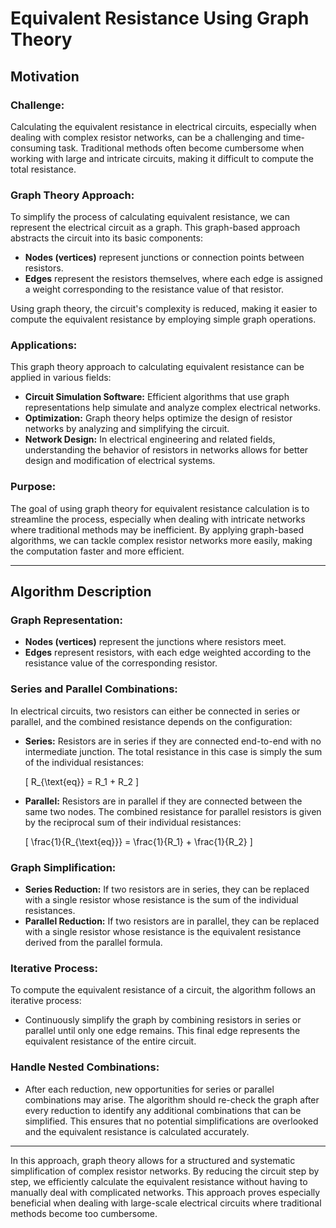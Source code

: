 # **Equivalent Resistance Using Graph Theory**

## **Motivation**

### **Challenge:**
Calculating the equivalent resistance in electrical circuits, especially when dealing with complex resistor networks, can be a challenging and time-consuming task. Traditional methods often become cumbersome when working with large and intricate circuits, making it difficult to compute the total resistance.

### **Graph Theory Approach:**
To simplify the process of calculating equivalent resistance, we can represent the electrical circuit as a graph. This graph-based approach abstracts the circuit into its basic components:

- **Nodes (vertices)** represent junctions or connection points between resistors.
- **Edges** represent the resistors themselves, where each edge is assigned a weight corresponding to the resistance value of that resistor.

Using graph theory, the circuit's complexity is reduced, making it easier to compute the equivalent resistance by employing simple graph operations.

### **Applications:**
This graph theory approach to calculating equivalent resistance can be applied in various fields:

- **Circuit Simulation Software:** Efficient algorithms that use graph representations help simulate and analyze complex electrical networks.
- **Optimization:** Graph theory helps optimize the design of resistor networks by analyzing and simplifying the circuit.
- **Network Design:** In electrical engineering and related fields, understanding the behavior of resistors in networks allows for better design and modification of electrical systems.

### **Purpose:**
The goal of using graph theory for equivalent resistance calculation is to streamline the process, especially when dealing with intricate networks where traditional methods may be inefficient. By applying graph-based algorithms, we can tackle complex resistor networks more easily, making the computation faster and more efficient.

---

## **Algorithm Description**

### **Graph Representation:**
- **Nodes (vertices)** represent the junctions where resistors meet.
- **Edges** represent resistors, with each edge weighted according to the resistance value of the corresponding resistor.

### **Series and Parallel Combinations:**
In electrical circuits, two resistors can either be connected in series or parallel, and the combined resistance depends on the configuration:

- **Series:** Resistors are in series if they are connected end-to-end with no intermediate junction. The total resistance in this case is simply the sum of the individual resistances:
  
  \[
  R_{\text{eq}} = R_1 + R_2
  \]

- **Parallel:** Resistors are in parallel if they are connected between the same two nodes. The combined resistance for parallel resistors is given by the reciprocal sum of their individual resistances:
  
  \[
  \frac{1}{R_{\text{eq}}} = \frac{1}{R_1} + \frac{1}{R_2}
  \]

### **Graph Simplification:**
- **Series Reduction:** If two resistors are in series, they can be replaced with a single resistor whose resistance is the sum of the individual resistances.
- **Parallel Reduction:** If two resistors are in parallel, they can be replaced with a single resistor whose resistance is the equivalent resistance derived from the parallel formula.

### **Iterative Process:**
To compute the equivalent resistance of a circuit, the algorithm follows an iterative process:
- Continuously simplify the graph by combining resistors in series or parallel until only one edge remains. This final edge represents the equivalent resistance of the entire circuit.

### **Handle Nested Combinations:**
- After each reduction, new opportunities for series or parallel combinations may arise. The algorithm should re-check the graph after every reduction to identify any additional combinations that can be simplified. This ensures that no potential simplifications are overlooked and the equivalent resistance is calculated accurately.

---

In this approach, graph theory allows for a structured and systematic simplification of complex resistor networks. By reducing the circuit step by step, we efficiently calculate the equivalent resistance without having to manually deal with complicated networks. This approach proves especially beneficial when dealing with large-scale electrical circuits where traditional methods become too cumbersome.
